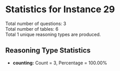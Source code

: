 # Statistics for Instance 29<br/>
Total number of questions: 3<br/>
Total number of tables: 6<br/>
Total 1 unique reasoning types are produced.<br/>
## Reasoning Type Statistics<br/>
- **counting:** Count = 3, Percentage = 100.00%<br/>
